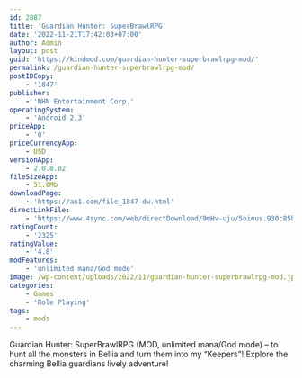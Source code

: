 ```yaml
---
id: 2887
title: 'Guardian Hunter: SuperBrawlRPG'
date: '2022-11-21T17:42:03+07:00'
author: Admin
layout: post
guid: 'https://kindmod.com/guardian-hunter-superbrawlrpg-mod/'
permalink: /guardian-hunter-superbrawlrpg-mod/
postIDCopy:
    - '1847'
publisher:
    - 'NHN Entertainment Corp.'
operatingSystem:
    - 'Android 2.3'
priceApp:
    - '0'
priceCurrencyApp:
    - USD
versionApp:
    - 2.0.8.02
fileSizeApp:
    - 51.0Mb
downloadPage:
    - 'https://an1.com/file_1847-dw.html'
directLinkFile:
    - 'https://www.4sync.com/web/directDownload/9mHv-uju/5oinus.930c85bfb27be084b9648720e2007f9f'
ratingCount:
    - '2325'
ratingValue:
    - '4.8'
modFeatures:
    - 'unlimited mana/God mode'
image: /wp-content/uploads/2022/11/guardian-hunter-superbrawlrpg-mod.jpg
categories:
    - Games
    - 'Role Playing'
tags:
    - mods
---
```


Guardian Hunter: SuperBrawlRPG (MOD, unlimited mana/God mode) – to hunt all the monsters in Bellia and turn them into my “Keepers”! Explore the charming Bellia guardians lively adventure!